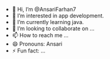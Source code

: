 - 👋 Hi, I’m @AnsariFarhan7
- 👀 I’m interested in app development.
- 🌱 I’m currently learning java.
- 💞️ I’m looking to collaborate on ...
- 📫 How to reach me ...
- 😄 Pronouns: Ansari
- ⚡ Fun fact: ...

<!---
AnsariFarhan7/AnsariFarhan7 is a ✨ special ✨ repository because its `README.md` (this file) appears on your GitHub profile.
You can click the Preview link to take a look at your changes.
--->

